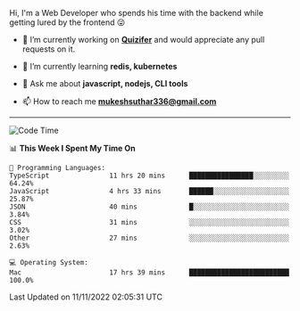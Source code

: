 Hi, I'm a Web Developer who spends his time with the backend while getting lured by the frontend 😜

- 🔭 I’m currently working on **[Quizifer](https://github.com/SutharMukesh/Quizifer/)** and would appreciate any pull requests on it.

- 🌱 I’m currently learning **redis, kubernetes**

- 💬 Ask me about **javascript, nodejs, CLI tools**

- 📫 How to reach me **mukeshsuthar336@gmail.com**

---
<!--START_SECTION:waka-->
![Code Time](http://img.shields.io/badge/Code%20Time-1%2C863%20hrs%2037%20mins-blue)

📊 **This Week I Spent My Time On** 

```text
💬 Programming Languages: 
TypeScript               11 hrs 20 mins      ████████████████░░░░░░░░░   64.24% 
JavaScript               4 hrs 33 mins       ██████░░░░░░░░░░░░░░░░░░░   25.87% 
JSON                     40 mins             █░░░░░░░░░░░░░░░░░░░░░░░░   3.84% 
CSS                      31 mins             ░░░░░░░░░░░░░░░░░░░░░░░░░   3.02% 
Other                    27 mins             ░░░░░░░░░░░░░░░░░░░░░░░░░   2.63%

💻 Operating System: 
Mac                      17 hrs 39 mins      █████████████████████████   100.0%

```


 Last Updated on 11/11/2022 02:05:31 UTC
<!--END_SECTION:waka-->
